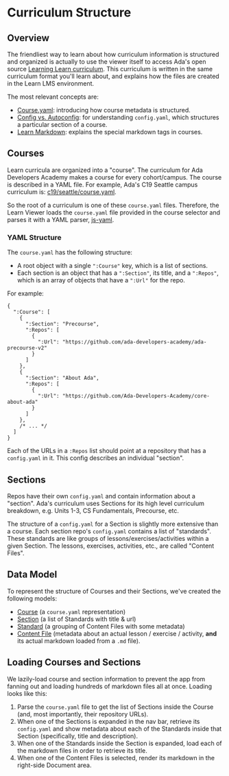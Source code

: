# Curriculum Structure
## Overview
The friendliest way to learn about how curriculum information is structured and organized is actually to use the viewer itself to access Ada's open source [Learning Learn curriculum](https://learn-viewer.cyvaer.com/?course=https%3A%2F%2Fraw.githubusercontent.com%2FAda-Developers-Academy%2Fcore%2Fmain%2Fonboarding%2Fcourse.yaml&section=Learning+Learn). This curriculum is written in the same curriculum format you'll learn about, and explains how the files are created in the Learn LMS environment.

The most relevant concepts are:
- [Course.yaml](https://learn-viewer.cyvaer.com/?course=https%3A%2F%2Fraw.githubusercontent.com%2FAda-Developers-Academy%2Fcore%2Fmain%2Fonboarding%2Fcourse.yaml&section=Learning+Learn&content-file-uid=cdf50283b41c500b0670e5d89343b8f4&standard=5416bdc5b988be692318a7a903ddac1d): introducing how course metadata is structured.
- [Config vs. Autoconfig](https://learn-viewer.cyvaer.com/?course=https%3A%2F%2Fraw.githubusercontent.com%2FAda-Developers-Academy%2Fcore%2Fmain%2Fonboarding%2Fcourse.yaml&section=Learning+Learn&content-file-uid=b839e19273b7dbb70814cab8658ade6b&standard=5416bdc5b988be692318a7a903ddac1d): for understanding `config.yaml`, which structures a particular section of a course.
- [Learn Markdown](https://learn-viewer.cyvaer.com/?course=https%3A%2F%2Fraw.githubusercontent.com%2FAda-Developers-Academy%2Fcore%2Fmain%2Fonboarding%2Fcourse.yaml&section=Learning+Learn&standard=62bebb46f9b38f8f5ac6617a2852110f&content-file-uid=64c3de83840b43b5fb1394cd6fa50922): explains the special markdown tags in courses.

## Courses
Learn curricula are organized into a "course". The curriculum for Ada Developers Academy makes a course for every cohort/campus. The course is described in a YAML file. For example, Ada's C19 Seattle campus curriculum is: [c19/seattle/course.yaml](https://github.com/Ada-Developers-Academy/core/blob/main/c19/seattle/course.yaml).

So the root of a curriculum is one of these `course.yaml` files. Therefore, the Learn Viewer loads the `course.yaml` file provided in the course selector and parses it with a YAML parser, [js-yaml](https://www.npmjs.com/package/js-yaml).

### YAML Structure
The `course.yaml` has the following structure:
- A root object with a single `":Course"` key, which is a list of sections.
- Each section is an object that has a `":Section"`, its title, and a `":Repos"`, which is an array of objects that have a `":Url"` for the repo.

For example:

```JSONC
{
  ":Course": [
    {
      ":Section": "Precourse",
      ":Repos": [
        {
          ":Url": "https://github.com/ada-developers-academy/ada-precourse-v2"
        }
      ]
    },
    {
      ":Section": "About Ada",
      ":Repos": [
        {
          ":Url": "https://github.com/Ada-Developers-Academy/core-about-ada"
        }
      ]
    },
    /* ... */
  ]
}
```

Each of the URLs in a `:Repos` list should point at a repository that has a `config.yaml` in it. This config describes an individual "section".

## Sections
Repos have their own `config.yaml` and contain information about a "section". Ada's curriculum uses Sections for its high level curriculum breakdown, e.g. Units 1-3, CS Fundamentals, Precourse, etc.

The structure of a `config.yaml` for a Section is slightly more extensive than a course. Each section repo's `config.yaml` contains a list of "standards". These standards are like groups of lessons/exercises/activities within a given Section. The lessons, exercises, activities, etc., are called "Content Files".

## Data Model
To represent the structure of Courses and their Sections, we've created the following models:
- [Course](../src/models/course.ts) (a `course.yaml` representation)
- [Section](../src/models/section.ts) (a list of Standards with title & url)
- [Standard](../src/models/standard.ts) (a grouping of Content Files with some metadata)
- [Content File](../src/models/content-file.ts) (metadata about an actual lesson / exercise / activity, **and** its actual markdown loaded from a `.md` file).

## Loading Courses and Sections
We lazily-load course and section information to prevent the app from fanning out and loading hundreds of markdown files all at once. Loading looks like this:

1. Parse the `course.yaml` file to get the list of Sections inside the Course (and, most importantly, their repository URLs).
1. When one of the Sections is expanded in the nav bar, retrieve its `config.yaml` and show metadata about each of the Standards inside that Section (specifically, title and description).
1. When one of the Standards inside the Section is expanded, load each of the markdown files in order to retrieve its title.
1. When one of the Content Files is selected, render its markdown in the right-side Document area.

